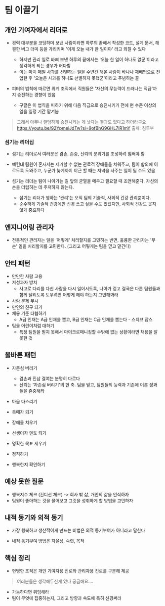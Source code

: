 # 팀 이끌기

## 개인 기여자에서 리더로

- 경력 대부분을 코딩하며 보낸 사람이라면 하루의 끝에서 작성한 코드, 설계 문서, 해결한 버그 더미 등을 가리키며 '이게 오늘 내가 한 일이야' 라고 외칠 수 있다
  - 하지만 관리 일로 바삐 보낸 하루의 끝에서는 '오늘 한 일이 하나도 없군'이라고 생각하게 되는 경우가 허다함
  - 이는 마치 매일 사과를 선별하는 일을 수년간 해온 사람이 바나나 재배업으로 전업한 후 '오늘은 사과를 하나도 선별하지 못했군'이라고 푸념하는 꼴

- 피터의 법칙에 따르면 위계 조직에서 직원들은 '자신의 무능력이 드러나는 직급'까지 승진하는 경향이 있음
  - 구글은 이 법칙을 피하기 위해 다음 직급으로 승진시키기 전에 현 수준 이상의 일을 일정 기간 맡겨봄

> 그래서 아무나 랜덤하게 승진시키는 게 낫다는 결과도 있다고 하더라구요
> https://youtu.be/92YpmeiJdTw?si=9ofBhG9GHL7IR1mY
> 출처: 침투부

### 섬기는 리더십

- 섬기는 리더로서 여러분은 겸손, 존중, 신뢰의 분위기를 조성하려 힘써야 함
- 예컨대 팀원이 혼자서는 제거할 수 없는 관료적 장애물을 치워주고, 팀이 합의에 이르도록 도와주고, 누군가 늦게까지 야근 할 때는 저녁을 사주는 일이 될 수도 있음

- 섬기는 리더는 팀이 나아가는 길 앞의 균열을 메우고 필요할 때 조언해준다. 자신의 손을 더럽히는 데 주저하지 않는다.
  - 섬기는 리더가 행하는 '관리'는 오직 팀의 기술적, 사회적 건강 관리뿐이다.
  - 순수하게 기술적 건강에만 신경 쓰고 싶을 수도 있겠지만, 사회적 건강도 못지 않게 중요하다

## 엔지니어링 관리자

- 전통적인 관리자는 일을 '어떻게' 처리할지를 고민하는 반면, 훌륭한 관리자는 '무슨' 일을 처리할지를 고민한다. (그리고 어떻게는 팀을 믿고 맡긴다)

## 안티 패턴

- 만만한 사람 고용
- 저성과자 방치
  - 사고로 다리를 다친 사람을 다시 일어서도록, 나아가 걷고 결국은 다른 팀원들과 함께 달리도록 도우려면 어떻게 해야 하는지 고민해봐라
- 사람 문제 무시
- 만인의 친구 되기
- 채용 기준 타협하기
  - A급 인재는 A급 인재를 뽑고, B급 인재는 C급 인재를 뽑는다 - 스티브 잡스
- 팀을 어린이처럼 대하기
  - 특정 팀원을 믿지 못해서 마이크로매니징할 수밖에 없는 상황이라면 채용을 잘못한 것

## 올바른 패턴

- 자존심 버리기
  - 겸손과 진삼 결여는 분명히 다르다
  - 신뢰는 '자존심 버리기'의 한 축. 팀을 믿고, 팀원들의 능력과 기존에 이룬 성과들을 존중해라

- 마음 다스리기
- 촉매자 되기
- 장애물 치우기
- 선생이자 멘토 되기
- 명확한 목표 세우기
- 정직하기
- 행복한지 확인하기

## 예상 못한 질문

- 행복지수 체크 (컨디션 체크) -> 회사 밖 삶, 개인의 삶을 인식하자
- 팀원이 좋아하는 것을 물어보고 그것을 성취하게 할 방법을 고민하자

## 내적 동기와 외적 동기

- 가장 행복하고 생산적이게 만드는 비법은 외적 동기부여가 아니라고 말한다

- 내적 동기부여 방법은 자율성, 숙련, 목적

## 핵심 정리

- 현명한 조직은 개인 기여자용 진로와 관리자용 진로를 구분해 제공

> 여러분들은 생각해두신게 있나 궁금해요....

- 가능하다면 위임해라
- 팀이 무엇에 집중하는지, 그리고 방향과 속도에 특히 신경써라




